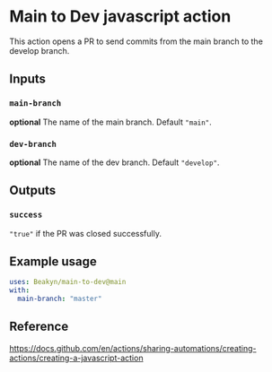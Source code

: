 # Main to Dev javascript action

This action opens a PR to send commits from the main branch to the develop branch.

## Inputs

### `main-branch`

**optional** The name of the main branch. Default `"main"`.

### `dev-branch`

**optional** The name of the dev branch. Default `"develop"`.

## Outputs

### `success`

`"true"` if the PR was closed successfully.

## Example usage

```yaml
uses: Beakyn/main-to-dev@main
with:
  main-branch: "master"
```

## Reference

https://docs.github.com/en/actions/sharing-automations/creating-actions/creating-a-javascript-action
